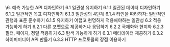 \6. 예측 가능한 API 디자인하기
6.1 일관성 유지하기
6.1.1 일관된 데이터 디자인하기
6.1.2 일관적인 목표 디자인하기
6.1.3 일관성의 4단계
6.1.4 타인을 따라하자: 일반적인 관행과 표준 준수하기
6.1.5 유지하기 어렵고 현명하게 적용해야하는 일관성
6.2 적응 가능하게 하기
6.2.1 다른 포맷으로 제공하거나 응답하기
6.2.2 국제화와 현지화
6.2.3 필터, 페이지, 정렬 적용하기
6.3 탐색 가능하게 하기
6.3.1 메타데이터 제공하기
6.3.2 하이퍼미디어 API 만들기
6.3.3 HTTP 프로토콜의 장점 이용하기